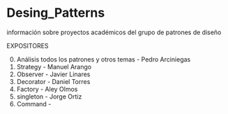 # Desing_Patterns
información sobre proyectos académicos del grupo de patrones de diseño


EXPOSITORES

0. Análisis todos los patrones y otros temas - Pedro Arciniegas
1. Strategy -  Manuel Arango
2. Observer -  Javier Linares
3. Decorator - Daniel Torres
4. Factory   - Aley Olmos
5. singleton - Jorge Ortiz
6. Command   - 
